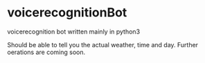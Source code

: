 # voicerecognitionBot
voicerecognition bot written mainly in python3

Should be able to tell you the actual weather, time and day.
Further oerations are coming soon.

